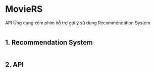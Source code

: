 # MovieRS

API Ứng dụng xem phim hỗ trợ gợi ý sử dụng Recommendation System

<details>
<summary style="display: inline-block; cursor: pointer;"><h2>1. Recommendation System</h2></summary>

<details>
<summary>Tổng quan Hệ thống gợi ý</summary>

Hệ thống gợi ý, hay tiếng anh là Recommender System, là một hệ thống có khả năng tự động gợi ý cho người dùng những sản phẩm họ có thể thích. Đây là một giải pháp thay thế tốt nhất cho các thuật toán tìm kiếm, khi mà những sản phẩm họ có thể thích được tự động đề xuất kể cả khi người dùng có thực hiện hành động tìm tiếm hay không. Bằng cách sử dụng bộ dữ liệu thu thập được từ phía người dùng trước đó, hệ thống sẽ tiến hành dự đoán và đưa ra kết quả gợi ý cho người dùng về những sản phẩm, tính năng, hay dịch vụ... liên quan phù hợp với sở thích, độ quan tâm của người dùng. Từ đó giúp nâng cao được chất lượng dịch vụ cho ứng dụng cũng như thu lại được lợi nhuận cao, đặc biệt trong các sàn thương mại điện tử.

Recommemder System là một trong những mảng tương đối lớn của Học Máy Machine Learning và cũng có lịch sử khá lâu đời, khi lần đầu tiên hệ thống được đề cập trong một bài báo cáo kĩ thuật năm 1990 bởi Jussi Karlgren tại Đại Học Columbia và sau đó được triển khai quy mô lớn từ năm 1994 trở đi bởi Jussi Karlgren. Tuy nhiên, thực tế Recommendation Systems là chỉ thực sự bùng nổ khoảng 10-15 năm gần đây, khi việc tương tác trực tuyến của người dùng gia tăng, và sự phát triển mạnh mẽ của các sàn thương mại điện tử, và cũng không thể thiếu sự tiến bộ của ngành Khoa học dữ liệu hiện nay.

</details>

Các thuật ngữ sau đây sẽ thường được sử dụng,

- Đối tượng, hay người dùng mà hệ thống gợi ý hướng đến được gọi là users,
- Sản phẩm mà hệ thống đưa ra gợi ý được gọi là items
- Sự tương quan giữa các đối tượng và sản phẩm, mức độ quan tâm của đối tượng đối với sản phẩm đó được gọi là rating

Về phân loại, các Recommender Systems thường được chia thành hai nhóm lớn:

- Content-based systems: hoạt động dựa vào đặc điểm của items
- Collaborative filtering: hoạt động với sự cộng tác của users và rating.
  Trong đề tài này, nhóm chúng em tập trung phát triển hệ thống gợi ý, Recommender System theo hướng thứ hai: Collaborative filtering

### 1.1 Collaborative filtering

Lọc cộng tác, hay còn gọi là Collaborative filtering, là một nhóm phương pháp thuộc hệ thống gợi ý, Recommender System, hoạt động dựa trên sự tương quan giữa các users, items và rating, nhằm tìm ra sản phẩm mà người dùng có khả năng thích dựa vào những sản phẩm mà những người dùng khác có hành vi tương tự đã lựa chọn trước đó.
Ưu điểm của Collaborative filtering,

- Hệ thống tận dụng được những thông tin từ các users khác. Nếu biết được đặc điểm hành vi của một vài users tương tự nhau, hệ thống có thể suy luận ra hành vi của những users còn lại.
- Đơn giản, không cần phải mô tả đặc điểm mỗi item như Content-base
  Nhược điểm của Collaborative filtering,
- Hệ thống không giải quyết được các bài toán khởi đầu lạnh (cold-start problem) khi mà người dùng mới không có đặc điểm gì về hành vi, chưa đánh giá sản phẩm bất nào, hay các sản phẩm mới chưa được người dùng nào đánh giá...
- Khi ma trận đánh giá lớn, tức số lượng người dùng lẫn sản phẩm lớn thì thời gian tính toán sẽ tăng cao, khó đáp ứng tư vấn thời gian thực hoặc gần thời gian thực
  Ví dụ: Hai users A, và B đều thích cùng những items (tức là đều đánh giá điểm rating cho các items yêu thích ở mức từ 4 -> 5). Khi đó, dựa vào dữ liệu thu thập được trước đó của userA, ta thấy A thích một số items khác, như vậy nhiều khả năng, userB cũng sẽ thích những items này. Từ đó hệ thống sẽ đề xuất những items này cho userB.

| ![](./readme/460031_9XZYM6B5Ly-ENYTkEtr9dA.png) |
| :---------------------------------------------: |
|      _Phương pháp Collaborative filtering_      |

|  ![](./readme/Collaborative%2BRecommenderV3.png)  |
| :-----------------------------------------------: |
| _Cách thức hoạt động của Collaborative filtering_ |

Việc xác định mức độ quan tâm của mỗi user tới một item dựa trên mức độ quan tâm của similar users tới item đó còn được gọi là User-user Collaborative Filtering.
Trên thực tế, User-user Collaboration filtering cũng tồn tại mặt hạn chế

- Số lượng users luôn lớn hơn số lượng items rất nhiều. Kéo theo việc tính toán rất lớn và phức tạp, và cũng gặp nhiều khó khăn trong việc lưu trữ ma trân dữ liệu.
- Khi một user thay đổi rating, hoặc rating thêm items, toàn bộ tính toán sẽ phải thực hiện lại
  Vì vậy mà, cũng có một hướng tiếp cận khác thay vì xác định user similarities, hệ thống sẽ xác định item similarities. Hướng này được gọi là Item-Item Collaborative Filtering, có thể giải quyết các mặt hạn chế của User-user, và cũng được sử dụng nhiều trong thực tế hơn.
  Trong đề tài này, nhóm chúng em phát triển hệ thống gợi ý, Collaborative filtering Recommender System theo hướng thứ nhất: User-user

### 1.2 Thuật toán Matrix Factorization

Phân tích ma trận thành nhân tử, hay còn gọi là Matrix Factorization, hoặc Matrix Decomposition là một thuật toán của phương pháp Collaborative Filtering Recommendation System.

|                              ![](./readme/1625459218650.png)                               |
| :----------------------------------------------------------------------------------------: |
| _Hình minh họa thuật toán Matrix Factorization (với M,N lần lượt là số items và số users)_ |

Ý tưởng chính của Matrix Factorization áp dụng cho Recommendation Systems là giả định tồn tại các tính chất ẩn mô tả sự liên quan giữa các items và users. Tính chất ẩn có thể là đặc điểm mô tả của items, và cũng có thể là một sự kết hợp của những đặc điểm mô tả này hoặc cũng có thể là bất cứ điều gì mà ta không thực sự cần đặt tên. Mỗi item sẽ mang tính chất ẩn ở một mức độ nào đó tương ứng với các hệ số trong vector X của nó, hệ số càng cao tương ứng với việc mang tính chất đó càng cao. Tương tự, mỗi user cũng sẽ có xu hướng thích những tính chất ẩn nào đó và được mô tả bởi các hệ số trong vector W của nó.

$$Y\approx\{\left\lbrack\matrix{x_1w_1&x_1w_2&x_1w_3&\cdots&x_1w_N\cr x_2w_1&x_2w_2&x_2w_3&\cdots&x_2w_N\cr\vdots&\vdots&\vdots&\ddots&\vdots\cr x_Mw_1&x_Mw_1&x_Mw_1&\cdots&x_Mw_N}\right\rbrack}=\left\lbrack\matrix{x_1\cr x_2\cr\vdots\cr x_M}\right\rbrack\left\lbrack\matrix{w_1&w_2&w_3&\cdots&w_N}\right\rbrack={XW}$$

Sau khi tìm được các ma trận items X và ma trận users W, giá trị ước lượng rating của một user j lên một item i bằng biểu thức

$$\^{y_{ij}}=x_i^Tw_y$$

Giá trị kết quả của biểu thức sẽ cao nếu các thành phần tương ứng của X và W đều cao. Điều này nghĩa là item mang các tính chất ẩn mà user thích, vậy thì nên gợi ý item này cho user.
Xây dựng hàm mất mát
Việc xây dựng hàm mất mát cũng được dựa trên các thành phần đã được điền của Utility Matrix Y dựa trên biểu thức sau:

$$\mathcal{L}(X,W)=\frac{1}{2s}\Sigma_{n=1}^N\Sigma_{m:r_{mn}}(y_{mn}-x_mw_n)^2+\frac{\lambda}{2}(||X||_F^2+||W||_F^2)$$

<center>Hàm mất mát của thuật toán Matrix Factoriazrtion</center>

Trong đó $r_{mn}$ = 1 nếu item thứ m đã được đánh giá bởi user thứ n, $||\bullet||_F^2$ là căn bậc hai của tổng bình phương tất cả các phần tử của ma trận, s là toàn bộ số ratings đã có.
Việc tối ưu đồng thời X,W là tương đối phức tạp, thay vào đó, phương pháp được sử dụng là lần lượt tối ưu một ma trận trong khi cố định ma trận kia, tới khi hội tụ. Ví dụ:

Khi cố định X, việc tối ưu W đưa về việc tối ưu hàm:

$$\mathcal{L}(W)=\frac{1}{2s}\Sigma_{n=1}^N\Sigma_{m:r_{mn}}(y_{mn}-x_mw_n)^2+\frac{\lambda}{2}||W||_F^2$$

<center>Hàm tối ưu W khi cố định X</center>

Khi cố định W, việc tối ưu X đưa về viêc tối ưu hàm:

$$\mathcal{L}(X)=\frac{1}{2s}\Sigma_{n=1}^N\Sigma_{m:r_{mn}}(y_{mn}-x_mw_n)^2+\frac{\lambda}{2}||X||_F^2$$

<center>Hàm tối ưu X khi cố định W</center>

### 1.3 Microsoft ML

Microsoft ML (Machine Learning) là một bộ công cụ mạnh mẽ của Microsoft dùng để phát triển và triển khai các mô hình học máy. Nó cung cấp cho người dùng một loạt các tính năng và công cụ để tiến hành tiền xử lý dữ liệu, xây dựng mô hình, đánh giá và triển khai mô hình học máy.

Một trong những ứng dụng phổ biến của học máy là hệ thống đề xuất (recommendation systems), mục tiêu của nó là đề xuất cho người dùng một danh sách các mục dựa trên sở thích và hành vi của người dùng. Microsoft ML cung cấp sự hỗ trợ mạnh mẽ để xây dựng hệ thống đề xuất bằng cách sử dụng nhiều kỹ thuật khác nhau, bao gồm cả matrix factorization.

Microsoft ML cung cấp các thuật toán và công cụ đặc biệt được thiết kế cho hệ thống đề xuất dựa trên matrix factorization. Những công cụ này giúp đơn giản hóa việc triển khai và xây dựng các mô hình đề xuất, cho phép nhà phát triển tập trung vào thiết kế các chiến lược đề xuất hiệu quả và cung cấp trải nghiệm cá nhân hóa cho người dùng.

Với sự hỗ trợ của Microsoft ML, người phát triển có thể xây dựng các hệ thống đề xuất mạnh mẽ, phân tích hành vi người dùng, dự đoán chính xác và đề xuất các mục tiêu phù hợp trong nhiều lĩnh vực khác nhau như thương mại điện tử, dịch vụ streaming nội dung và quảng cáo cá nhân hóa.

### 1.4 Dataset

Ở đây sử dụng dataset của Movielens với mẫu dữ liệu 100K https://grouplens.org/datasets/movielens/latest/

### 1.5 Tạo và đánh giá Model

1. Chọn các Feature: Ở đây thì dataset có nhiều thông tin như userId, movieId, timestamp... Nhưng khi đánh giá thì việc sử dụng dấu thời gian không ảnh hưởng đến đánh giá model nên có thể bỏ qua.
2. Model training: Ở đây dùng Trainers.MatrixFactorizationTrainer có các hyper params như NumberOfIterations, ApproximationRank. Sau khi thay đổi các siêu tham số này thì thấy việc chọn (500, 128) ra kết quả tương đối tốt so với thời gian và công sức bỏ ra. Model artifact được xây dựng ở mức tốt nhất theo đánh giá hồi quy (Regression evaluation) là:

|                                                                                                    ![](./readme/evaluate.png)                                                                                                     |
| :-------------------------------------------------------------------------------------------------------------------------------------------------------------------------------------------------------------------------------: |
|                                                                                            _Đánh giá model bằng Regression evaluation_                                                                                            |
| _Sai số trung bình bình phương (RMSE) là một chỉ số đánh giá đo lường sự khác biệt trung bình giữa các giá trị dự đoán và giá trị thực tế. Giá trị RMSE càng thấp, chứng tỏ mô hình gợi ý có độ chính xác và độ tin cậy cao hơn._ |

Như kết quả cho thấy thì RMSE của mô hình là 0.30322599746270273 và RSquared là 0.9436937947430915, cho thấy mô hình gợi ý dựa trên phân rã ma trận đã hoạt động tốt, với mức độ sai số thấp và khả năng giải thích phương sai cao đối với biến mục tiêu.

</details>

<details>
<summary style="display: inline-block; cursor: pointer;"><h2>2. API</h2></summary>

Ứng dụng được xây dựng với các nhóm và chức năng như sau

- Swagger API: https://movie-rs.azurewebsites.net/swagger/index.html
- Tài khoản thử:
  - email: test_account@gmail.com
  - password: test_account

| STT | Tên         | Danh sách endpoint                                                                                                                                                                                                                     | Method                                                                                                                                         | Mô tả                                                                                                                                                                                                                                                                                                                                                                                                    |
| --- | ----------- | -------------------------------------------------------------------------------------------------------------------------------------------------------------------------------------------------------------------------------------- | ---------------------------------------------------------------------------------------------------------------------------------------------- | -------------------------------------------------------------------------------------------------------------------------------------------------------------------------------------------------------------------------------------------------------------------------------------------------------------------------------------------------------------------------------------------------------- |
| 1   | /Auth       | <ul><li>/login</li><li>/register</li><li>/verify-account</li><li>/lost-account</li><li>/reset-account</li></ul>                                                                                                                        | <ul><li>POST</li><li>POST</li><li>POST</li><li>POST</li><li>POST</li></ul>                                                                     | <ul><li>Đăng nhập</li><li>Đăng ký</li><li>Xác nhận tạo tài khoản</li><li>Báo quên mật khẩu</li><li>Khôi phục mật khẩu</li></ul>                                                                                                                                                                                                                                                                          |
| 2   | /Collection | <ul><li>/{id}</li></ul>                                                                                                                                                                                                                | <ul><li>GET</li></ul>                                                                                                                          | <ul><li>Lấy thông tin về series phim</li></ul>                                                                                                                                                                                                                                                                                                                                                           |
| 3   | /Country    | <ul><li>/</li></ul>                                                                                                                                                                                                                    | <ul><li>GET</li></ul>                                                                                                                          | <ul><li>Danh sách các nước trên thế giới</li></ul>                                                                                                                                                                                                                                                                                                                                                       |
| 4   | /Favourite  | <ul><li>/</li><li>/</li><li>/{id}</li></ul>                                                                                                                                                                                            | <ul><li>GET</li><li>POST</li><li>DELETE</li></ul>                                                                                              | <ul><li>Danh sách các phim đã yêu thích</li><li>Thêm mới yêu thích</li><li>Bỏ yêu thích phim</li></ul>                                                                                                                                                                                                                                                                                                   |
| 5   | /History    | <ul><li>/</li><li>/</li><li>/</li><li>/{id}</li></ul>                                                                                                                                                                                  | <ul><li>GET</li><li>POST</li><li>DELETE</li><li>DELETE</li></ul>                                                                               | <ul><li>Danh sách lịch sử xem phim</li><li>Thêm lịch sử xem phim</li><li>Dọn dẹp lịch sử xem phim</li><li>Bỏ 1 phim ra khỏi lịch sử đã xem</li></ul>                                                                                                                                                                                                                                                     |
| 6   | /Image      | <ul><li>/{path}</li></ul>                                                                                                                                                                                                              | <ul><li>GET</li></ul>                                                                                                                          | <ul><li>Lấy hình ảnh của phim thumbnail/poster</li></ul>                                                                                                                                                                                                                                                                                                                                                 |
| 7   | /Movie      | <ul><li>/video-api</li><li>/{id}</li><li>/{id}/videos</li><li>/{id}/actors</li><li>/{id}/images</li><li>/{id}/recommendation</li><li>/{id}/review</li><li>/popular</li><li>/now_playing</li><li>/upcoming</li><li>/top_rated</li></ul> | <ul><li>POST</li><li>GET</li><li>GET</li><li>GET</li><li>GET</li><li>GET</li><li>GET</li><li>GET</li><li>GET</li><li>GET</li><li>GET</li></ul> | <ul><li>Cập nhật server cung cấp video</li><li>Thông tin chi tiết phim</li><li>Danh sách link phim</li><li>Danh sách diễn viên đóng</li><li>Danh sách thumbnail/poster</li><li>Gợi ý phim liên quan đến phim</li><li>Danh sách đánh giá phim</li><li>Danh sách phim phổ biến</li><li>Danh sách phim đang công chiếu</li><li>Danh sách phim sắp ra mắt</li><li>Dánh sách top phim điểm IMDB cao</li></ul> |
| 8   | /Person     | <ul><li>/{id}</li><li>/{id}/movies</li></ul>                                                                                                                                                                                           | <ul><li>GET</li><li>GET</li></ul>                                                                                                              | <ul><li>Thông tin diễn viên</li><li>Danh sách phim mà diễn viên đóng</li></ul>                                                                                                                                                                                                                                                                                                                           |
| 9   | /Review     | <ul><li>/</li><li>/</li><li>/</li><li>/{id}</li><li>/{id}</li></ul>                                                                                                                                                                    | <ul><li>GET</li><li>POST</li><li>PUT</li><li>GET</li><li>DELETE</li></ul>                                                                      | <ul><li>Danh sách những đánh giá</li><li>Thêm đánh giá</li><li>Cập nhập đánh giá</li><li>Chi tiết đánh giá phim</li><li>Xóa đánh giá</li></ul>                                                                                                                                                                                                                                                           |
| 10  | /Search     | <ul><li>/movie/{query}</li><li>/person/{query}</li></ul>                                                                                                                                                                               | <ul><li>GET</li><li>GET</li></ul>                                                                                                              | <ul><li>Tìm kiếm phim</li><li>Tìm kiếm diễn viên</li></ul>                                                                                                                                                                                                                                                                                                                                               |
| 11  | /User       | <ul><li>/</li><li>/change-password</li><li>/recommendation</li></ul>                                                                                                                                                                   | <ul><li>GET</li><li>PUT</li><li>GET</li></ul>                                                                                                  | <ul><li>Lấy thông tin của tài khoản hiện tại</li><li>Thay đổi mật khẩu</li><li>Danh sách phim gợi ý dựa vào lịch sử</li></ul>                                                                                                                                                                                                                                                                            |

</details>
